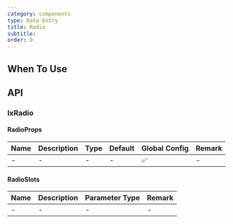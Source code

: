 ```yaml
---
category: components
type: Data Entry
title: Radio
subtitle:
order: 0
---
```




## When To Use

## API

### IxRadio

#### RadioProps

| Name | Description | Type | Default | Global Config | Remark |
| --- | --- | --- | --- | --- | --- |
| - | - | - | - | ✅ | - |

#### RadioSlots

| Name | Description | Parameter Type | Remark |
| --- | --- | --- | --- |
| - | - | - | - |
